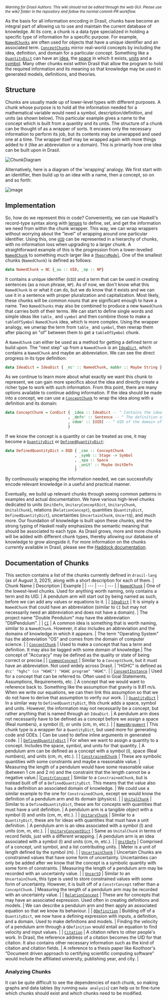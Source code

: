 <small><i>Warning for Drasil Authors: This wiki should not be edited through the web GUI. Please use the wiki/ folder in the repository and follow the normal commit-PR workflow.</i></small>


As the basis for all information encoding in Drasil, chunks have become an integral part of allowing us to use and maintain the current database of knowledge. At its core, a chunk is a data type specialized in holding a specific type of information for a specific purpose. For example, [`NamedChunks`](https://jacquescarette.github.io/Drasil/docs/full/drasil-lang-0.1.60.0/Language-Drasil.html#t:NamedChunk) are often used for objects that have a unique identifier and an associated term. [`ConceptChunks`](https://jacquescarette.github.io/Drasil/docs/full/drasil-lang-0.1.60.0/Language-Drasil.html#t:ConceptChunk) mirror real-world concepts by including the idea, definition, and domain for a particular concept. Something like a [`QuantityDict`](https://jacquescarette.github.io/Drasil/docs/full/drasil-lang-0.1.60.0/Language-Drasil.html#t:QuantityDict) can have an [idea](https://jacquescarette.github.io/Drasil/docs/full/drasil-lang-0.1.60.0/Language-Drasil.html#t:Idea), the [space](https://jacquescarette.github.io/Drasil/docs/full/drasil-lang-0.1.60.0/Language-Drasil.html#t:Space) in which it exists, [units](https://jacquescarette.github.io/Drasil/docs/full/drasil-lang-0.1.60.0/Language-Drasil.html#t:UnitDefn) and a [symbol](https://jacquescarette.github.io/Drasil/docs/full/drasil-lang-0.1.60.0/Language-Drasil.html#t:Symbol). Many other chunks exist within Drasil that allow the program to hold the required information and its meaning so that knowledge may be used in generated models, definitions, and theories.

## Structure
Chunks are usually made up of lower-level types with different purposes. A chunk whose purpose is to hold all the information needed for a mathematical variable would need a symbol, description/definition, and units (as shown below). This particular example gives a name to the concept which is built from a quantity and its units. The structure of a chunk can be thought of as a wrapper of sorts. It encases only the necessary information to perform its job, but its contents may be unwrapped and used one at a time. The wrapper itself may be wrapped again with more things added to it (like an abbreviation or a domain). This is primarily how one idea can be built upon in Drasil.

![ChunkDiagram](https://user-images.githubusercontent.com/69334555/126186580-4e763924-969e-47b2-aac9-42063efdb7c3.png)

Alternatively, here is a diagram of the 'wrapping' analogy. We first start with an identifier, then build up to an idea with a name, then a concept, so on and so forth:

![image](https://user-images.githubusercontent.com/69334555/129757553-d2ae6f57-f95c-4d4d-bc27-cbf080d4dd02.png)

## Implementation

So, how do we represent this in code? Conveniently, we can use Haskell's record-type syntax along with [lenses](Lenses) to define, set, and get the information we need from within the chunk wrapper. This way, we can wrap wrappers without worrying about the "level" of wrapping around one particular identifier. Using this, one [`UID`](https://jacquescarette.github.io/Drasil/docs/full/drasil-lang-0.1.60.0/Language-Drasil.html#t:UID) can be represented in a hierarchy of chunks, with no information loss when upgrading to a larger chunk. A straightforward example of this is the progression from a lower-levelled [`NamedChunk`](https://jacquescarette.github.io/Drasil/docs/full/drasil-lang-0.1.60.0/Language-Drasil.html#t:NamedChunk) to something much larger like a [`TheoryModel`](https://jacquescarette.github.io/Drasil/docs/full/drasil-theory-0.1.0.0/Theory-Drasil.html#t:TheoryModel). One of the smallest chunks (`NamedChunk`) is defined as follows:
```Haskell
data NamedChunk = NC {_uu :: UID, _np :: NP}
```
It contains a unique identifier (`UID`) and a term that can be used in creating sentences (as a noun phrase, `NP`). As of now, we don't know what this `NamedChunk` is or what it can do, but we do know that it exists and we can use it in a sentence with proper pluralization and capitalization. Most likely, these chunks will be common nouns that are significant enough to have a name. Two `NamedChunks` may also be combined to produce a new `NamedChunk` that carries both of their terms. We can start to define single words and simple ideas like `table_` and `symbol` and then combine those to make a `tableOfSymbol` `NamedChunk` idea, which is more complex. Using the wrapper analogy, we unwrap the term from `table_` and `symbol`, then rewrap them after placing an "of" between them to get a `tableOfSymbol` chunk.

A `NamedChunk` can either be used as a method for getting a defined term or build upon. The "next step" up from a `NamedChunk` is an [`IdeaDict`](https://jacquescarette.github.io/Drasil/docs/full/drasil-lang-0.1.60.0/Language-Drasil.html#t:IdeaDict), which contains a `NamedChunk` and maybe an abbreviation. We can see the direct progress in its type definition:
```Haskell
data IdeaDict = IdeaDict { _nc' :: NamedChunk, mabbr :: Maybe String }
```
As we continue to learn more about what exactly we want this chunk to represent, we can gain more specifics about the idea and directly create a richer type to work with such information. From this point, there are many options available to continue adding information. If the idea should be made into a concept, we can use a [`ConceptChunk`](https://jacquescarette.github.io/Drasil/docs/full/drasil-lang-0.1.60.0/Language-Drasil.html#t:ConceptChunk) to wrap the idea along with a definition and its domain:
```Haskell
data ConceptChunk = ConDict { _idea :: IdeaDict -- ^ Contains the idea of the concept.
                            , _defn' :: Sentence -- ^ The definition of the concept.
                            , cdom' :: [UID] -- ^ UID of the domain of the concept.
                            }
```
If we know the concept is a quantity or can be treated as one, it may become a [`QuantityDict`](https://jacquescarette.github.io/Drasil/docs/full/drasil-lang-0.1.60.0/Language-Drasil.html#t:QuantityDict) or [`DefinedQuantityDict`](https://jacquescarette.github.io/Drasil/docs/full/drasil-lang-0.1.60.0/Language-Drasil.html#t:DefinedQuantityDict):
```Haskell
data DefinedQuantityDict = DQD { _con :: ConceptChunk
                               , _symb :: Stage -> Symbol
                               , _spa :: Space
                               , _unit' :: Maybe UnitDefn
                               }
```
By continuously wrapping the information needed, we can successfully encode relevant knowledge in a useful and practical manner.

Eventually, we build up relevant chunks through seeing common patterns in examples and actual documentation. We have various high-level chunks dedicated to units (`UnitDefn`, `UnitaryConceptDict`, `UnitaryChunk`, `UnitalChunk`), relations (`RelationConcept`), quantities (`QuantityDict`, `DefinedQuantityDict`), uncertainties (`UncertainChunk`, `UncertQ`), and much more. Our foundation of knowledge is built upon these chunks, and the strong typing of Haskell really emphasizes the semantic meaning that should be associated to each type. As Drasil grows, more and more chunks will be added with different chunk types, thereby allowing our database of knowledge to grow alongside it. For more information on the chunks currently available in Drasil, please see the [Haddock documentation](https://jacquescarette.github.io/Drasil/docs/full/drasil-lang-0.1.60.0/Language-Drasil.html).

## Documentation of Chunks
This section contains a list of the chunks currently defined in `drasil-lang` (as of August 3, 2021), along with a short description for each of them.
| Chunk Name | Description | Example |
| --- | --- | --- |
| [`NamedChunk`](https://jacquescarette.github.io/Drasil/docs/full/drasil-lang-0.1.60.0/Language-Drasil.html#t:NamedChunk) | One of the lowest-level chunks. Used for anything worth naming, only contains a term and its UID. | A pendulum arm will start out by being named as such, before we can add any values or equations to it. |
| [`IdeaDict`](https://jacquescarette.github.io/Drasil/docs/full/drasil-lang-0.1.60.0/Language-Drasil.html#t:IdeaDict) | It is simply a `NamedChunk` that could have an abbreviation (similar to `CI` but may not necessarily need an abbreviation and does not have a domain). | The project name "Double Pendulum" may have the abbreviation "DblPendulum". |
| [`CI`](https://jacquescarette.github.io/Drasil/docs/full/drasil-lang-0.1.60.0/Language-Drasil.html#t:CI) | A common idea is something that is worth naming, similar to a `NamedChunk`. However, it also includes an abbreviation and the domains of knowledge in which it appears. | The term "Operating System" has the abbreviation "OS" and comes from the domain of computer science. |
| [`ConceptChunk`](https://jacquescarette.github.io/Drasil/docs/full/drasil-lang-0.1.60.0/Language-Drasil.html#t:ConceptChunk) | Used to make a concept that has a term and definition. It may also be tagged with some domain of knowledge.| The concept of "Accuracy" may be defined as the quality or state of being correct or precise.|
| [`CommonConcept`](https://jacquescarette.github.io/Drasil/docs/full/drasil-lang-0.1.60.0/Language-Drasil.html#t:CommonConcept) | Similar to a `ConceptChunk`, but it must have an abbreviation. Not used widely across Drasil. | "HGHC" is defined as `dcc' "hghc" (cn "HGHC") "HGHC program" "HGHC"`. |
| [`ConceptInstance`](https://jacquescarette.github.io/Drasil/docs/full/drasil-lang-0.1.60.0/Language-Drasil.html#t:ConceptInstance) | Used for a concept that can be referred to. Often used in Goal Statements, Assumptions, Requirements, etc. | A concept that we would want to reference back to. Something like the assumption that gravity is 9.81 m/s. When we write our equations, we can then link this assumption so that we do not have to derive that assumption to verify our work. |
| [`QuantityDict`](https://jacquescarette.github.io/Drasil/docs/full/drasil-lang-0.1.60.0/Language-Drasil.html#t:QuantityDict) | In a similar way to `DefinedQuantityDict`, this chunk adds a space, symbol and units. However, the information may not necessarily be a concept, but rather anything that is named through an `IdeaDict`. | A pendulum arm does not necessarily have to be defined as a concept before we assign a space (Real numbers), a symbol (l), or units (cm, m, etc.). |
| [`NamedArgument`](https://jacquescarette.github.io/Drasil/docs/full/drasil-lang-0.1.60.0/Language-Drasil.html#t:NamedArgument) | This chunk type is a wrapper for a `QuantityDict`, but used more for generating code and ODEs. | Can be used to define inline arguments in generated code. |
| [`DefinedQuantityDict`](https://jacquescarette.github.io/Drasil/docs/full/drasil-lang-0.1.60.0/Language-Drasil.html#t:DefinedQuantityDict) | For when we want to assign a quantity to a concept. Includes the space, symbol, and units for that quantity. | A pendulum arm can be defined as a concept with a symbol (l), space (Real numbers), and units (cm, m, etc.). |
| [`ConstrainedChunk`](https://jacquescarette.github.io/Drasil/docs/full/drasil-lang-0.1.60.0/Language-Drasil.html#t:ConstrainedChunk) | These are symbolic quantities with some constraints and maybe a reasonable value. | Measuring the length of a pendulum would have some reasonable value (between 1 cm and 2 m) and the constraint that the length cannot be a negative value.|
|[`ConstrConcept`](https://jacquescarette.github.io/Drasil/docs/full/drasil-lang-0.1.60.0/Language-Drasil.html#t:ConstrConcept) | Similar to a `ConstrainedChunk`, but is instead built off of a `DefinedQuantityDict`. This means that the value also has a definition an associated domain of knowledge. | We could use a similar example to the one for `ConstrainedChunk`, except we would know the definition of a pendulum arm and its domain (physics). |
| [`UnitalChunk`](https://jacquescarette.github.io/Drasil/docs/full/drasil-lang-0.1.60.0/Language-Drasil.html#t:UnitalChunk) | Similar to a `DefinedQuantityDict`, these are for concepts with quantities that must have a unit definition. | A pendulum arm is a tangible object with a symbol (l) and units (cm, m, etc.). |
| [`UnitaryChunk`](https://jacquescarette.github.io/Drasil/docs/full/drasil-lang-0.1.60.0/Language-Drasil.html#t:UnitaryChunk) | Similar to a `QuantityDict`, these are for ideas with quantities that must have a unit definition. | A pendulum arm is an idea associated with a symbol (l) and units (cm, m, etc.). |
| [`UnitaryConceptDict`](https://jacquescarette.github.io/Drasil/docs/full/drasil-lang-0.1.60.0/Language-Drasil.html#t:UnitaryConceptDict) | Same as `UnitalChunk` in terms of record fields, just with a different wrapping. | A pendulum arm is an idea associated with a symbol (l) and units (cm, m, etc.). |
| [`UnitDefn`](https://jacquescarette.github.io/Drasil/docs/full/drasil-lang-0.1.60.0/Language-Drasil.html#t:UnitDefn) | Comprised of a concept, unit symbol, and a list contributing units. | Meter is a unit of length defined by the symbol (m). |
| [`UncertainChunk`](https://jacquescarette.github.io/Drasil/docs/full/drasil-lang-0.1.60.0/Language-Drasil.html#t:UncertainChunk) | Uncertain Chunks are constrained values that have some form of uncertainty. Uncertainties can only be added after we know that the concept is a symbolic quantity with some form of constraints. | Measuring the length of a pendulum arm may be recorded with an uncertainty value. |
| [`UncertQ`](https://jacquescarette.github.io/Drasil/docs/full/drasil-lang-0.1.60.0/Language-Drasil.html#t:UncertQ) | Similar to an `UncertainChunk`, this type is used to store constrained values with some form of uncertainty. However, it is built off of a `ConstrConcept` rather than a `ConceptChunk`. | Measuring the length of a pendulum arm may be recorded with an uncertainty value. |
| [`RelationConcept`](https://jacquescarette.github.io/Drasil/docs/full/drasil-lang-0.1.60.0/Language-Drasil.html#t:RelationConcept) | These are for concepts that may have an associated expression. Used often in creating definitions and models. | We can describe a pendulum arm and then apply an associated equation so that we know its behaviour. |
| [`QDefinition`](https://jacquescarette.github.io/Drasil/docs/full/drasil-lang-0.1.60.0/Language-Drasil.html#t:QDefinition) | Building off of a `QuantityDict`, we now have a defining expression with inputs, a definition, and a domain. Used to make definitions and models. | Finding the velocity of a pendulum arm through a `QDefinition` would entail an equation to find velocity and input values. |
| [`Citation`](https://jacquescarette.github.io/Drasil/docs/full/drasil-lang-0.1.60.0/Language-Drasil.html#t:Citation) | A citation refers to other people's work. In Drasil, the reference address of a citation becomes the UID for that citation. It also contains other necessary information such as the kind of citation and citation fields. | A reference to a thesis paper like Koothoor's "Document driven approach to certifying scientific computing software" would include the affiliated university, publishing year, and city. |

 
### Analyzing Chunks

It can be quite difficult to see the dependencies of each chunk, so making graphs and data tables (by running `make analysis`) can help us to fine-tune which chunks should exist and which chunks need to be modified.
